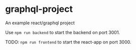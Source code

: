 # graphql-project
An example react/graphql project

Use `npm run backend` to start the backend on port 3001.

TODO: `npm run frontend` to start the react-app on port 3000.
